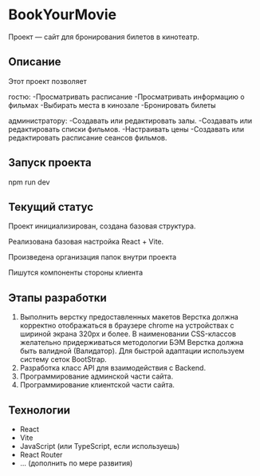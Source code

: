 # BookYourMovie

Проект — сайт для бронирования билетов в кинотеатр.

## Описание

Этот проект позволяет

гостю:
-Просматривать расписание
-Просматривать информацию о фильмах
-Выбирать места в кинозале
-Бронировать билеты

  

администратору:
-Создавать или редактировать залы.
-Создавать или редактировать списки фильмов.
-Настраивать цены
-Создавать или редактировать расписание сеансов фильмов.
 

## Запуск проекта
npm run dev


## Текущий статус
Проект инициализирован, создана базовая структура.

Реализована базовая настройка React + Vite.

Произведена организация папок внутри проекта

Пишутся компоненты стороны клиента



## Этапы разработки
1. Выполнить верстку предоставленных макетов
Верстка должна корректно отображаться в браузере chrome на устройствах с шириной экрана 320px и более.
В наименовании CSS-классов желательно придерживаться методологии БЭМ
Верстка должна быть валидной (Валидатор).
Для быстрой адаптации используем систему сеток BootStrap.
2. Разработка класс API для взаимодействия с Backend.
3. Программирование админской части сайта.
4. Программирование клиентской части сайта.

## Технологии

- React  
- Vite  
- JavaScript (или TypeScript, если используешь)  
- React Router  
- ... (дополнить по мере развития)


